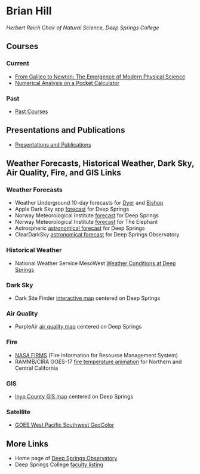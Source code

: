 # Brian Hill

*Herbert Reich Chair of Natural Science, Deep Springs College*

## Courses

### Current

* [From Galileo to Newton: The Emergence of Modern Physical Science](./newton/index.html)
* [Numerical Analysis on a Pocket Calculator](./numerical-analysis/index.html)

### Past

* [Past Courses](./past_courses.html)

## Presentations and Publications

* [Presentations and Publications](./presentations_and_publications.html)

## Weather Forecasts, Historical Weather, Dark Sky, Air Quality, Fire, and GIS Links

### Weather Forecasts

* Weather Underground 10-day forecasts for [Dyer](https://www.wunderground.com/forecast/us/nv/dyer) and [Bishop](https://www.wunderground.com/forecast/us/ca/bishop)
* Apple Dark Sky app [forecast](https://darksky.net/forecast/37.3749,-117.9802/us12/en) for Deep Springs
* Norway Meteorological Institute [forecast](https://www.yr.no/en/forecast/daily-table/37.3749,-117.9802) for Deep Springs
* Norway Meteorological Institute [forecast](https://www.yr.no/en/forecast/graph/2-5346035/United%20States/California/Inyo%20County/The%20Elephant) for The Elephant
* Astrospheric [astronomical forecast](https://www.astrospheric.com/?Latitude=37.3749&Longitude=-117.9802) for Deep Springs
* ClearDarkSky [astronomical forecast](https://www.cleardarksky.com/c/DpSprObCAkey.html?1) for Deep Springs Observatory

### Historical Weather

* National Weather Service MesoWest [Weather Conditions at Deep Springs](https://www.wrh.noaa.gov/mesowest/timeseries.php?sid=DPSC1)

### Dark Sky

* Dark Site Finder [interactive map](https://darksitefinder.com/maps/world.html#10/37.3749/-117.9802) centered on Deep Springs

### Air Quality

* PurpleAir [air quality map](https://www.purpleair.com/map?opt=1/i/mPM25/a60/cC0#10.04/37.3749/-117.9802) centered on Deep Springs

### Fire

* [NASA FIRMS](https://firms2.modaps.eosdis.nasa.gov/map/#d:today;@-118.2,41.0,6z) (Fire Information for Resource Management System)
* RAMMB/CIRA GOES-17 [fire temperature animation](https://rammb-slider.cira.colostate.edu/?sat=goes-17&z=5&im=12&ts=1&st=0&et=0&speed=200&motion=loop&map=1&lat=0&opacity%5B0%5D=1&hidden%5B0%5D=0&pause=0&slider=-1&hide_controls=1&mouse_draw=0&follow_feature=0&follow_hide=0&s=rammb-slider&sec=full_disk&p%5B0%5D=fire_temperature&x=13488.140625&y=3295.15625) for Northern and Central California

### GIS

* [Inyo County GIS map](https://gis.inyoco.com/arcgis/apps/webappviewer/index.html?id=4f0e9813612040c3994f0ec22235fba4&center=413215.4992%2C4136912.6261%2C26911&scale=7040.6821) centered on Deep Springs

### Satellite

* [GOES West Pacific Southwest GeoColor](https://www.star.nesdis.noaa.gov/goes/sector_band.php?sat=G17&sector=psw&band=GEOCOLOR&length=12)

## More Links

* Home page of [Deep Springs Observatory](./deep-springs-observatory/)
* Deep Springs College [faculty listing](https://deepsprings.edu/academics/#faculty)
